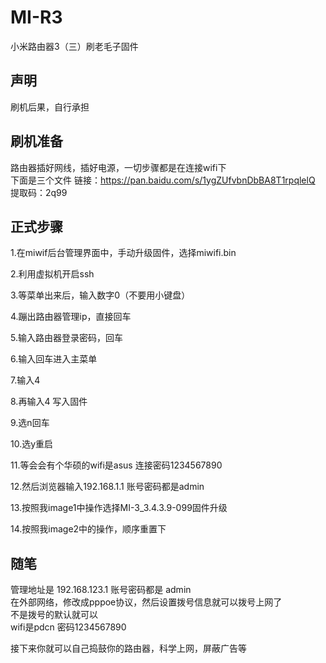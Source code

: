 # MI-R3
小米路由器3（三）刷老毛子固件

## 声明 
刷机后果，自行承担

## 刷机准备 
路由器插好网线，插好电源，一切步骤都是在连接wifi下 <br>
下面是三个文件
链接：https://pan.baidu.com/s/1ygZUfvbnDbBA8T1rpqlelQ<br>
提取码：2q99

## 正式步骤
1.在miwif后台管理界面中，手动升级固件，选择miwifi.bin

2.利用虚拟机开启ssh

3.等菜单出来后，输入数字0（不要用小键盘）

4.蹦出路由器管理ip，直接回车

5.输入路由器登录密码，回车

6.输入回车进入主菜单

7.输入4

8.再输入4 写入固件

9.选n回车

10.选y重启

11.等会会有个华硕的wifi是asus 连接密码1234567890

12.然后浏览器输入192.168.1.1 账号密码都是admin

13.按照我image1中操作选择MI-3_3.4.3.9-099固件升级

14.按照我image2中的操作，顺序重置下

## 随笔
管理地址是 192.168.123.1 账号密码都是 admin<br>
在外部网络，修改成pppoe协议，然后设置拨号信息就可以拨号上网了<br>
不是拨号的默认就可以<br>
wifi是pdcn 密码1234567890

接下来你就可以自己捣鼓你的路由器，科学上网，屏蔽广告等
